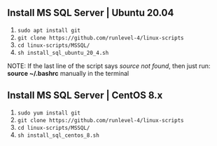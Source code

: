 ## Install MS SQL Server | Ubuntu 20.04 ##

1. `sudo apt install git`
2. `git clone https://github.com/runlevel-4/linux-scripts`
3. `cd linux-scripts/MSSQL/`
4. `sh install_sql_ubuntu_20_4.sh`

NOTE: If the last line of the script says _source not found_, then just run: **source ~/.bashrc** manually in the terminal


## Install MS SQL Server | CentOS 8.x ##

1. `sudo yum install git`
2. `git clone https://github.com/runlevel-4/linux-scripts`
3. `cd linux-scripts/MSSQL/`
4. `sh install_sql_centos_8.sh`

